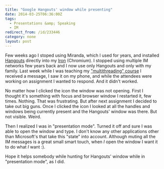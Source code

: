 ```yaml
---
title: "Google Hangouts' window while presenting"
date: 2014-03-25T06:36:00Z
tags:
  - Presentations &amp; Speaking
  - IM
redirect_from: /id/233446
category: none
layout: post
---
```

Few weeks ago I stoped using Miranda, which I used for years, and installed [Hangouts][1] directly into my [Iron][2] (Chromium). I stopped using multiple IM networks few years back and I now use only Hangouts and only with my family. Last week while I was teaching my ["multithreading" course][3] I received a message, I saw it on my phone, and while the attendees were working on assignment I wanted to respond. And it didn't worked.

<!-- excerpt -->

No matter how I clicked the icon the window was not opening. First I thought it's something with focus and browser window I restarted it, few times. Nothing. That was frustrating. But after next assignment I decided to take out big guns. Once I clicked the icon I looked at all the handles and windows being currently present and the Hangouts' window was there. But not visible. Weird.

Then I realized I was in "presentation mode". Turned it off and sure I was able to open the window and type. I don't know any other applications other than Microsoft's that take this "state" into account. Although muting all the IM messages is a great small smart touch, when _I_ open the window I want it to do what _I_ want :).

Hope it helps somebody while hunting for Hangouts' window while in "presentation mode", as I did.

[1]: https://chrome.google.com/webstore/detail/hangouts/nckgahadagoaajjgafhacjanaoiihapd?hl=en
[2]: http://www.srware.net/en/software_srware_iron.php
[3]: http://www.x2develop.com